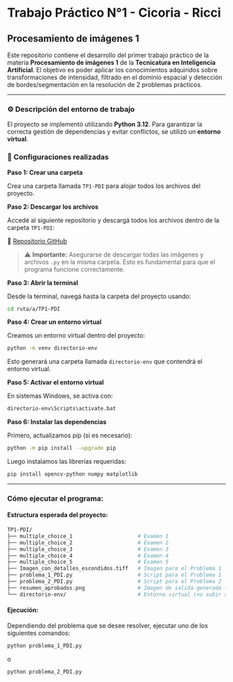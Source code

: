 # Trabajo Práctico N°1 - Cicoria - Ricci
## Procesamiento de imágenes 1
Este repositorio contiene el desarrollo del primer trabajo práctico de la materia **Procesamiento de imágenes 1** de la **Tecnicatura en Inteligencia Artificial**. El objetivo es poder aplicar los conocimientos adquiridos sobre transformaciones de intensidad, filtrado en el dominio espacial y detección de bordes/segmentación en la resolución de 2 problemas prácticos.

---
### ⚙️ Descripción del entorno de trabajo

El proyecto se implementó utilizando **Python 3.12**. Para garantizar la correcta gestión de dependencias y evitar conflictos, se utilizó un **entorno virtual**.

### 🔧 Configuraciones realizadas

**Paso 1: Crear una carpeta**

Crea una carpeta llamada `TP1-PDI` para alojar todos los archivos del proyecto.

**Paso 2: Descargar los archivos**

Accedé al siguiente repositorio y descargá todos los archivos dentro de la carpeta `TP1-PDI`:

🔗 [Repositorio GitHub](https://github.com/guillericci/TP1_PDI_CICORIA_RICCI)

> ⚠️ **Importante:** Asegurarse de descargar todas las imágenes y archivos `.py`  en la misma carpeta. Esto es fundamental para que el programa funcione correctamente.

**Paso 3: Abrir la terminal**

Desde la terminal, navegá hasta la carpeta del proyecto usando:

```bash
cd ruta/a/TP1-PDI
```

**Paso 4: Crear un entorno virtual**

Creamos un entorno virtual dentro del proyecto:
```bash
python -m venv directorio-env
```
Esto generará una carpeta llamada `directorio-env` que contendrá el entorno virtual.

**Paso 5: Activar el entorno virtual**

En sistemas Windows, se activa con:

```bash
directorio-env\Scripts\activate.bat
```

**Paso 6: Instalar las dependencias**

Primero, actualizamos pip (si es necesario):

```bash
python -m pip install --upgrade pip
```
Luego instalamos las librerías requeridas:

```bash
pip install opencv-python numpy matplotlib
```
---
### Cómo ejecutar el programa: 

#### Estructura esperada del proyecto:

```bash
TP1-PDI/
├── multiple_choice_1                     # Examen 1
├── multiple_choice_2                     # Examen 2
├── multiple_choice_3                     # Examen 3
├── multiple_choice_4                     # Examen 4
├── multiple_choice_5                     # Examen 5
├── Imagen_con_detalles_escondidos.tiff   # Imagen para el Problema 1
├── problema_1_PDI.py                     # Script para el Problema 1
├── problema_2_PDI.py                     # Script para el Problema 2
├── resumen_aprobados.png                 # Imagen de salida generada (si se ejecuta el problema 2)
└── directorio-env/                       # Entorno virtual (no subir a GitHub)
````

#### Ejecución:

Dependiendo del problema que se desee resolver, ejecutar uno de los siguientes comandos:
```bash
python problema_1_PDI.py
```
o
```bash
python problema_2_PDI.py
```


